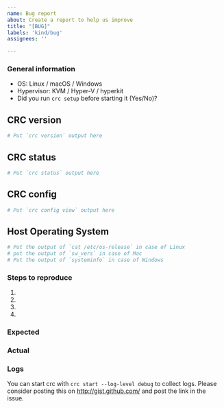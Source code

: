 ```yaml
---
name: Bug report
about: Create a report to help us improve
title: "[BUG]"
labels: 'kind/bug'
assignees: ''

---
```


### General information

  * OS: Linux / macOS / Windows
  * Hypervisor: KVM / Hyper-V / hyperkit
  * Did you run `crc setup` before starting it (Yes/No)?

## CRC version
```bash
# Put `crc version` output here
```
  
## CRC status
```bash
# Put `crc status` output here
```

## CRC config
```bash
# Put `crc config view` output here
```

## Host Operating System
```bash
# Put the output of `cat /etc/os-release` in case of Linux
# put the output of `sw_vers` in case of Mac
# Put the output of `systeminfo` in case of Windows
```


### Steps to reproduce

  1. 
  2. 
  3. 
  4. 

### Expected


### Actual


### Logs

You can start crc with `crc start --log-level debug` to collect logs.
Please consider posting this on http://gist.github.com/ and post the link in the issue.
